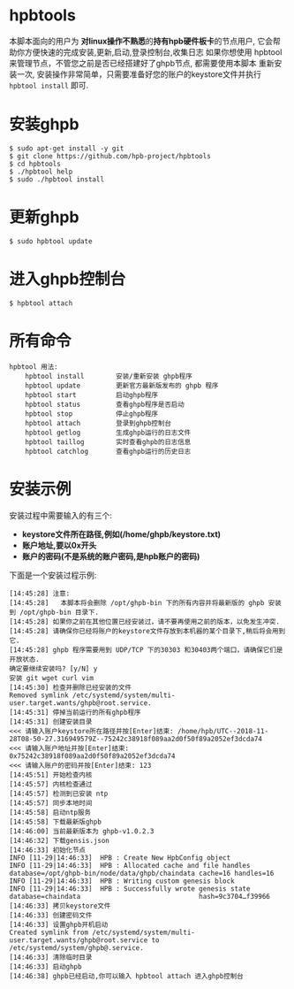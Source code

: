 # hpbtools
本脚本面向的用户为 **对linux操作不熟悉**的**持有hpb硬件板卡**的节点用户,
它会帮助你方便快速的完成安装,更新,启动,登录控制台,收集日志
如果你想使用 hpbtool 来管理节点，不管您之前是否已经搭建好了ghpb节点, 都需要使用本脚本
重新安装一次, 安装操作非常简单，只需要准备好您的账户的keystore文件并执行`hpbtool install`
即可.

# 安装ghpb
```
$ sudo apt-get install -y git
$ git clone https://github.com/hpb-project/hpbtools
$ cd hpbtools
$ ./hpbtool help
$ sudo ./hpbtool install
```

# 更新ghpb
```
$ sudo hpbtool update
```

# 进入ghpb控制台
```
$ hpbtool attach
```

# 所有命令
```
hpbtool 用法:
    hpbtool install        安装/重新安装 ghpb程序
    hpbtool update         更新官方最新版发布的 ghpb 程序
    hpbtool start          启动ghpb程序
    hpbtool status         查看ghpb程序是否启动
    hpbtool stop           停止ghpb程序
    hpbtool attach         登录到ghpb控制台
    hpbtool getlog         生成ghpb运行的日志文件
    hpbtool taillog        实时查看ghpb的日志信息
    hpbtool catchlog       查看ghpb运行的历史日志
```
# 安装示例
安装过程中需要输入的有三个:

* **keystore文件所在路径,例如(/home/ghpb/keystore.txt)**
* **账户地址,要以0x开头**
* **账户的密码(不是系统的账户密码,是hpb账户的密码)** 

下面是一个安装过程示例:
```
[14:45:28] 注意:
[14:45:28]   本脚本将会删除 /opt/ghpb-bin 下的所有内容并将最新版的 ghpb 安装到 /opt/ghpb-bin 目录下. 
[14:45:28] 如果你之前在其他位置已经安装过，请不要再使用之前的版本，以免发生冲突.
[14:45:28] 请确保你已经将账户的keystore文件存放到本机器的某个目录下,稍后将会用到它.
[14:45:28] ghpb 程序需要用到 UDP/TCP 下的30303 和30403两个端口，请确保它们是开放状态.
确定要继续安装吗? [y/N] y
安装 git wget curl vim
[14:45:30] 检查并删除已经安装的文件
Removed symlink /etc/systemd/system/multi-user.target.wants/ghpb@root.service.
[14:45:31] 停掉当前运行的所有ghpb程序
[14:45:31] 创建安装目录
<<< 请输入账户keystore所在路径并按[Enter]结束: /home/hpb/UTC--2018-11-28T08-50-27.316949579Z--75242c38918f089aa2d0f50f89a2052ef3dcda74
<<< 请输入账户地址并按[Enter]结束: 0x75242c38918f089aa2d0f50f89a2052ef3dcda74
<<< 请输入账户的密码并按[Enter]结束: 123
[14:45:51] 开始检查内核
[14:45:57] 内核检查通过
[14:45:57] 检测到已安装 ntp
[14:45:57] 同步本地时间
[14:45:58] 启动ntp服务
[14:45:58] 下载最新版ghpb
[14:46:00] 当前最新版本为 ghpb-v1.0.2.3
[14:46:32] 下载gensis.json
[14:46:33] 初始化节点
INFO [11-29|14:46:33]  HPB : Create New HpbConfig object 
INFO [11-29|14:46:33]  HPB : Allocated cache and file handles  database=/opt/ghpb-bin/node/data/ghpb/chaindata cache=16 handles=16
INFO [11-29|14:46:33]  HPB : Writing custom genesis block 
INFO [11-29|14:46:33]  HPB : Successfully wrote genesis state  database=chaindata                              hash=9c3704…f39966
[14:46:33] 拷贝keystore文件
[14:46:33] 创建密码文件
[14:46:33] 设置ghpb开机启动
Created symlink from /etc/systemd/system/multi-user.target.wants/ghpb@root.service to /etc/systemd/system/ghpb@.service.
[14:46:33] 清除临时目录
[14:46:33] 启动ghpb
[14:46:38] ghpb已经启动,你可以输入 hpbtool attach 进入ghpb控制台
```


